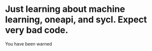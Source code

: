 # Just learning about machine learning, oneapi, and sycl. Expect very bad code.
You have been warned
